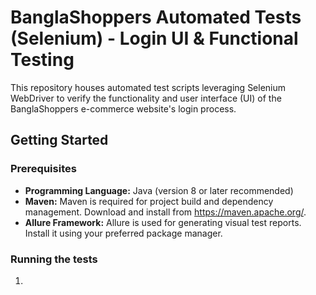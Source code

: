 # BanglaShoppers Automated Tests (Selenium) - Login UI & Functional Testing

This repository houses automated test scripts leveraging Selenium WebDriver to verify the functionality and user interface (UI) of the BanglaShoppers e-commerce website's login process.

## Getting Started

### Prerequisites

* **Programming Language:** Java (version 8 or later recommended)
* **Maven:** Maven is required for project build and dependency management. Download and install from https://maven.apache.org/.
* **Allure Framework:** Allure is used for generating visual test reports. Install it using your preferred package manager.



### Running the tests

1.



